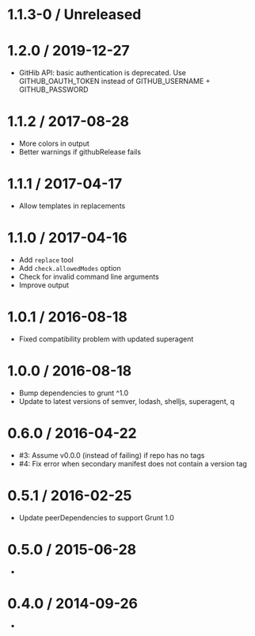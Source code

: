 # 1.1.3-0 / Unreleased

# 1.2.0 / 2019-12-27
  * GitHib API: basic authentication is deprecated.
    Use GITHUB_OAUTH_TOKEN instead of GITHUB_USERNAME + GITHUB_PASSWORD

# 1.1.2 / 2017-08-28
  * More colors in output
  * Better warnings if githubRelease fails

# 1.1.1 / 2017-04-17
  * Allow templates in replacements

# 1.1.0 / 2017-04-16
  * Add `replace` tool
  * Add `check.allowedModes` option
  * Check for invalid command line arguments
  * Improve output

# 1.0.1 / 2016-08-18
  * Fixed compatibility problem with updated superagent

# 1.0.0 / 2016-08-18
  * Bump dependencies to grunt ^1.0
  * Update to latest versions of semver, lodash, shelljs, superagent, q

# 0.6.0 / 2016-04-22
  * #3: Assume v0.0.0 (instead of failing) if repo has no tags
  * #4: Fix error when secondary manifest does not contain a version tag

# 0.5.1 / 2016-02-25
  * Update peerDependencies to support Grunt 1.0

# 0.5.0 / 2015-06-28
  *

# 0.4.0 / 2014-09-26
  *
